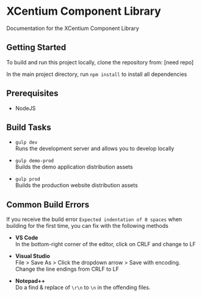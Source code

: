 # XCentium Component Library

Documentation for the XCentium Component Library

## Getting Started

To build and run this project locally, clone the repository from: [need repo]

In the main project directory, run `npm install` to install all dependencies

## Prerequisites
* NodeJS

## Build Tasks

* `gulp dev`  
Runs the development server and allows you to develop locally

* `gulp demo-prod`  
Builds the demo application distribution assets

* `gulp prod`  
Builds the production website distribution assets

## Common Build Errors

If you receive the build error `Expected indentation of 0 spaces` when building for the first time, you can fix with the following methods

 * **VS Code**  
In the bottom-right corner of the editor, click on CRLF and change to LF

* **Visual Studio**  
File > Save As > Click the dropdown arrow > Save with encoding.  
Change the line endings from CRLF to LF

* **Notepad++**  
Do a find &amp; replace of `\r\n` to `\n` in the offending files.

